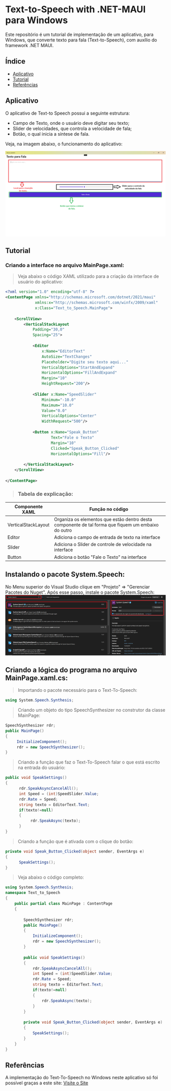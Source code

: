 # Text-to-Speech with .NET-MAUI para Windows

Este repositório é um tutorial de implementação de um aplicativo, para Windows, que converte texto para fala (Text-to-Speech), com auxílio do framework .NET MAUI.

## Índice
- [Aplicativo](#Aplicativo)
- [Tutorial](#Tutorial)
- [Referências](#Referências)

## Aplicativo

O aplicativo de Text-to Speech possui a seguinte estrutura:
  - Campo de Texto, onde o usuário deve digitar seu texto;
  - Slider de velocidades, que controla a velocidade de fala;
  - Botão, o qual inicia a síntese de fala.

Veja, na imagem abaixo, o funcionamento do aplicativo:

![Imagem Tutorial](Text_to_Speech_App.png)

## Tutorial

### Criando a interface no arquivo MainPage.xaml:

> Veja abaixo o código  XAML utilizado para a criação da interface de usuário do aplicativo:
```xml
<?xml version="1.0" encoding="utf-8" ?>
<ContentPage xmlns="http://schemas.microsoft.com/dotnet/2021/maui"
             xmlns:x="http://schemas.microsoft.com/winfx/2009/xaml"
             x:Class="Text_to_Speech.MainPage">

    <ScrollView>
        <VerticalStackLayout
            Padding="30,0"
            Spacing="25">

            <Editor
                x:Name="EditorText"
                AutoSize="TextChanges"
                Placeholder="Digite seu texto aqui..."
                VerticalOptions="StartAndExpand"
                HorizontalOptions="FillAndExpand"
                Margin="10"
                HeightRequest="200"/>

            <Slider x:Name="SpeedSlider"
                Minimum="-10.0"
                Maximum="10.0"
                Value="0.0"
                VerticalOptions="Center"
                WidthRequest="500"/>

            <Button x:Name="Speak_Button"
                    Text="Fale o Texto"
                    Margin="10"
                    Clicked="Speak_Button_Clicked"
                    HorizontalOptions="Fill"/>
            
        </VerticalStackLayout>
    </ScrollView>

</ContentPage>
```
> ### Tabela de explicação:

| Componente XAML   | Função no código   |
|------------|------------|
| VerticalStackLayout| Organiza os elementos que estão dentro desta componente de tal forma que fiquem um embaixo do outro |
| Editor| Adiciona o campo de entrada de texto na interface |
| Slider| Adiciona o Slider de controle de velocidade na interface| 
| Button| Adiciona o botão "Fale o Texto" na interface| 

 
## Instalando o pacote System.Speech:
No Menu superior do Visual Studio clique em "Projeto" => "Gerenciar Pacotes do Nuget". Após esse passo, instale o pacote System.Speech:
![Imagem de Instalacao](Instalacao.png)
## Criando a lógica do programa no arquivo MainPage.xaml.cs:
> Importando o pacote necessário para o Text-To-Speech:
```csharp
using System.Speech.Synthesis;
```
> Criando um objeto do tipo SpeechSynthesizer no construtor da classe MainPage:
```csharp
SpeechSynthesizer rdr;
public MainPage()
{
     InitializeComponent();
     rdr = new SpeechSynthesizer();
}
```
> Criando a função que faz o Text-To-Speech falar o que está escrito na entrada do usuário:
```csharp
public void SpeakSettings()
{
      rdr.SpeakAsyncCancelAll();
      int Speed = (int)SpeedSlider.Value;
      rdr.Rate = Speed;
      string texto = EditorText.Text;
      if(texto!=null)
      {
           rdr.SpeakAsync(texto);
      }
}
```
> Criando a função que é ativada com o clique do botão:
```csharp
private void Speak_Button_Clicked(object sender, EventArgs e)
{
      SpeakSettings();
}
```
> Veja abaixo o código completo:
```csharp
using System.Speech.Synthesis;
namespace Text_to_Speech
{
    public partial class MainPage : ContentPage
    {

        SpeechSynthesizer rdr;
        public MainPage()
        {
            InitializeComponent();
            rdr = new SpeechSynthesizer();
        }

        public void SpeakSettings()
        {
            rdr.SpeakAsyncCancelAll();
            int Speed = (int)SpeedSlider.Value;
            rdr.Rate = Speed;
            string texto = EditorText.Text;
            if(texto!=null)
            {
                rdr.SpeakAsync(texto);
            }
        }

        private void Speak_Button_Clicked(object sender, EventArgs e)
        {
            SpeakSettings();
        }
    }
}

```
## Referências

A implementação do Text-To-Speech no Windows neste aplicativo só foi possível graças a este site: [Visite o Site](https://sstut.com/csharpdotnet/windows-text-to-speech.php)

